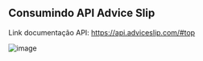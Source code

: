 ## Consumindo API Advice Slip

Link documentação API: https://api.adviceslip.com/#top



![image](https://user-images.githubusercontent.com/95325195/186977994-adfcf592-f80a-4905-bed2-90e8c6688a58.png)
